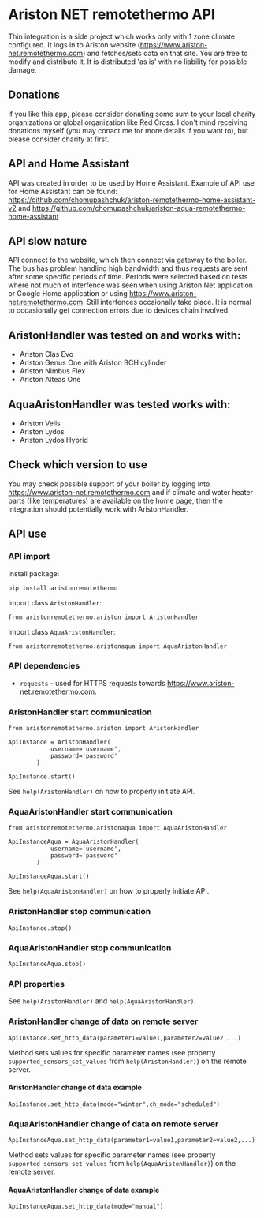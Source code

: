 # Ariston NET remotethermo API
Thin integration is a side project which works only with 1 zone climate configured. It logs in to Ariston website (https://www.ariston-net.remotethermo.com) and fetches/sets data on that site.
You are free to modify and distribute it. It is distributed 'as is' with no liability for possible damage.

## Donations
If you like this app, please consider donating some sum to your local charity organizations or global organization like Red Cross. I don't mind receiving donations myself (you may conact me for more details if you want to), but please consider charity at first.

## API and Home Assistant
API was created in order to be used by Home Assistant. Example of API use for Home Assistant can be found: https://github.com/chomupashchuk/ariston-remotethermo-home-assistant-v2 and https://github.com/chomupashchuk/ariston-aqua-remotethermo-home-assistant

## API slow nature
API connect to the website, which then connect via gateway to the boiler. The bus has problem handling high bandwidth and thus requests are sent after some specific periods of time. Periods were selected based on tests where not much of interfence was seen when using Ariston Net application or Google Home application or using https://www.ariston-net.remotethermo.com. Still interfences occaionally take place. It is normal to occasionally get connection errors due to devices chain involved.

## AristonHandler was tested on and works with:
  - Ariston Clas Evo
  - Ariston Genus One with Ariston BCH cylinder
  - Ariston Nimbus Flex
  - Ariston Alteas One

## AquaAristonHandler was tested works with:
  - Ariston Velis
  - Ariston Lydos
  - Ariston Lydos Hybrid

## Check which version to use
You may check possible support of your boiler by logging into https://www.ariston-net.remotethermo.com and if climate and water heater parts (like temperatures) are available on the home page, then the integration should potentially work with AristonHandler.

## API use
### API import
Install package:
```
pip install aristonremotethermo
```
Import class `AristonHandler`:
```
from aristonremotethermo.ariston import AristonHandler
```
Import class `AquaAristonHandler`:
```
from aristonremotethermo.aristonaqua import AquaAristonHandler
```

### API dependencies
  - `requests` - used for HTTPS requests towards https://www.ariston-net.remotethermo.com.
  
### AristonHandler start communication
```
from aristonremotethermo.ariston import AristonHandler

ApiInstance = AristonHandler(
            username='username',
            password='password'
        )

ApiInstance.start()
```
See `help(AristonHandler)` on how to properly initiate API.

### AquaAristonHandler start communication
```
from aristonremotethermo.aristonaqua import AquaAristonHandler

ApiInstanceAqua = AquaAristonHandler(
            username='username',
            password='password'
        )

ApiInstanceAqua.start()
```
See `help(AquaAristonHandler)` on how to properly initiate API.


### AristonHandler stop communication
```
ApiInstance.stop()
```

### AquaAristonHandler stop communication
```
ApiInstanceAqua.stop()
```

### API properties
See `help(AristonHandler)` and `help(AquaAristonHandler)`.

### AristonHandler change of data on remote server
```
ApiInstance.set_http_data(parameter1=value1,parameter2=value2,...)
```
Method sets values for specific parameter names (see property `supported_sensors_set_values` from `help(AristonHandler)`) on the remote server.

#### AristonHandler change of data example
```
ApiInstance.set_http_data(mode="winter",ch_mode="scheduled")
```

### AquaAristonHandler change of data on remote server
```
ApiInstanceAqua.set_http_data(parameter1=value1,parameter2=value2,...)
```
Method sets values for specific parameter names (see property `supported_sensors_set_values` from `help(AquaAristonHandler)`) on the remote server.

#### AquaAristonHandler change of data example
```
ApiInstanceAqua.set_http_data(mode="manual")
```
